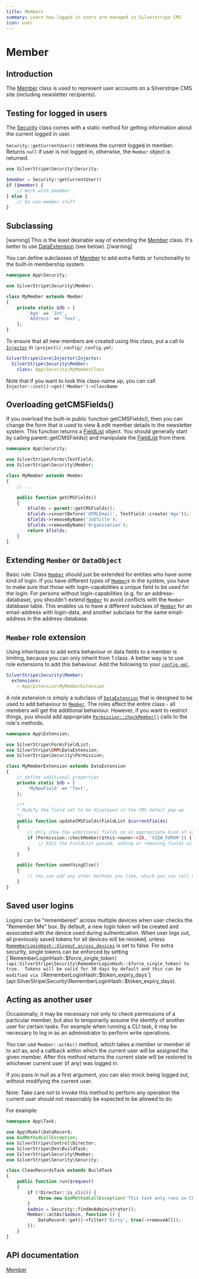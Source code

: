 ```yaml
---
title: Members
summary: Learn how logged in users are managed in Silverstripe CMS
icon: user
---
```


# Member

## Introduction

The [Member](api:SilverStripe\Security\Member) class is used to represent user accounts on a Silverstripe CMS site (including newsletter recipients).

## Testing for logged in users

The [Security](api:SilverStripe\Security\Security) class comes with a static method for getting information about the current logged in user.

`Security::getCurrentUser()` retrieves the current logged in member.  Returns `null` if user is not logged in, otherwise, the `Member` object is returned.

```php
use SilverStripe\Security\Security;

$member = Security::getCurrentUser()
if ($member) {
    // Work with $member
} else {
    // Do non-member stuff
}
```

## Subclassing

[warning]
This is the least desirable way of extending the [Member](api:SilverStripe\Security\Member) class. It's better to use [DataExtension](api:SilverStripe\ORM\DataExtension)
(see below).
[/warning]

You can define subclasses of [Member](api:SilverStripe\Security\Member) to add extra fields or functionality to the built-in membership system.

```php
namespace App\Security;

use SilverStripe\Security\Member;

class MyMember extends Member
{
    private static $db = [
        'Age' => 'Int',
        'Address' => 'Text',
    ];
}
```

To ensure that all new members are created using this class, put a call to [`Injector`](api:SilverStripe\Core\Injector\Injector) in
`(project)/_config/_config.yml`:

```yml
SilverStripe\Core\Injector\Injector:
  SilverStripe\Security\Member:
    class: App\Security\MyMemberClass
```

Note that if you want to look this class-name up, you can call `Injector::inst()->get('Member')->ClassName`

## Overloading getCMSFields()

If you overload the built-in public function getCMSFields(), then you can change the form that is used to view & edit member
details in the newsletter system.  This function returns a [FieldList](api:SilverStripe\Forms\FieldList) object.  You should generally start by calling
parent::getCMSFields() and manipulate the [FieldList](api:SilverStripe\Forms\FieldList) from there.

```php
namespace App\Security;

use SilverStripe\Forms\TextField;
use SilverStripe\Security\Member;

class MyMember extends Member
{
    // ...

    public function getCMSFields()
    {
        $fields = parent::getCMSFields();
        $fields->insertBefore('HTMLEmail', TextField::create('Age'));
        $fields->removeByName('JobTitle');
        $fields->removeByName('Organisation');
        return $fields;
    }
}
```

## Extending `Member` or `DataObject`

Basic rule: Class [`Member`](api:SilverStripe\Security\Member) should just be extended for entities who have some kind of login.
If you have different types of [`Member`](api:SilverStripe\Security\Member)s in the system, you have to make sure that those with login-capabilities a unique field to be used for the login.
For persons without login-capabilities (e.g. for an address-database), you shouldn't extend [`Member`](api:SilverStripe\Security\Member) to avoid conflicts
with the `Member` database table. This enables us to have a different subclass of [`Member`](api:SilverStripe\Security\Member) for an email-address with login-data,
and another subclass for the same email-address in the address-database.

## `Member` role extension

Using inheritance to add extra behaviour or data fields to a member is limiting, because you can only inherit from 1
class. A better way is to use role extensions to add this behaviour. Add the following to your
[`config.yml`](/developer_guides/configuration/configuration/#configuration-yaml-syntax-and-rules).

```yml
SilverStripe\Security\Member:
  extensions:
    - App\Extension\MyMemberExtension
```

A role extension is simply a subclass of [`DataExtension`](api:SilverStripe\ORM\DataExtension) that is designed to be used to add behaviour to [`Member`](api:SilverStripe\Security\Member).
The roles affect the entire class - all members will get the additional behaviour.  However, if you want to restrict
things, you should add appropriate [`Permission::checkMember()`](api:SilverStripe\Security\Permission::checkMember()) calls to the role's methods.

```php
namespace App\Extension;

use SilverStripe\Form\FieldList;
use SilverStripe\ORM\DataExtension;
use SilverStripe\Security\Permission;

class MyMemberExtension extends DataExtension
{
    // define additional properties
    private static $db = [
        'MyNewField' => 'Text',
    ];

    /**
    * Modify the field set to be displayed in the CMS detail pop-up
    */
    public function updateCMSFields(FieldList $currentFields)
    {
        // Only show the additional fields on an appropriate kind of use
        if (Permission::checkMember($this->owner->ID, 'VIEW_FORUM')) {
            // Edit the FieldList passed, adding or removing fields as necessary
        }
    }

    public function somethingElse()
    {
        // You can add any other methods you like, which you can call directly on the member object.
    }
}
```

## Saved user logins

Logins can be "remembered" across multiple devices when user checks the "Remember Me" box. By default, a new login token
will be created and associated with the device used during authentication. When user logs out, all previously saved tokens
for all devices will be revoked, unless [`RememberLoginHash::$logout_across_devices`](api:SilverStripe\Security\RememberLoginHash::$logout_across_devices) is set to false. For extra security,
single tokens can be enforced by setting [`RememberLoginHash::$force_single_token`](api:SilverStripe\Security\RememberLoginHash::$force_single_token) to true.  Tokens will be valid for 30 days by
default and this can be modified via [`RememberLoginHash::$token_expiry_days`](api:SilverStripe\Security\RememberLoginHash::$token_expiry_days).

## Acting as another user

Occasionally, it may be necessary not only to check permissions of a particular member, but also to
temporarily assume the identity of another user for certain tasks. For example when running a CLI task,
it may be necessary to log in as an administrator to perform write operations.

You can use `Member::actAs()` method, which takes a member or member id to act as, and a callback
within which the current user will be assigned the given member. After this method returns
the current state will be restored to whichever current user (if any) was logged in.

If you pass in null as a first argument, you can also mock being logged out, without modifying
the current user.

Note: Take care not to invoke this method to perform any operation the current user should not
reasonably be expected to be allowed to do.

For example:

```php
namespace App\Task;

use App\Model\DataRecord;
use BadMethodCallException;
use SilverStripe\Control\Director;
use SilverStripe\Dev\BuildTask;
use SilverStripe\Security\Member;
use SilverStripe\Security\Security;

class CleanRecordsTask extends BuildTask
{
    public function run($request)
    {
        if (!Director::is_cli()) {
            throw new BadMethodCallException('This task only runs on CLI');
        }
        $admin = Security::findAnAdministrator();
        Member::actAs($admin, function () {
            DataRecord::get()->filter('Dirty', true)->removeAll();
        });
    }
}
```

## API documentation

[Member](api:SilverStripe\Security\Member)
